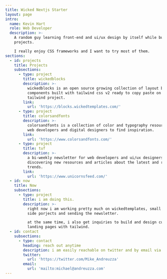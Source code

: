 ```yaml
---
title: Wicked Nextjs Starter
layout: page
intro:
  name: Kevin Hart
  role: Web Developer
  description: >-
    A random guy learning front-end and ui/ux design by itself while building
    projects.

    I really enjoy CSS frameworks and I want to try most of them.
sections:
  - id: projects
    title: Projects
    subsections:
      - type: project
        title: wickedblocks
        description: >-
          wickedblocks is an open source growing collection of layout blocks and
          components built with tailwind css v2 ready to copy paste on your
          tailwind project.
        link:
          url: 'https://blocks.wickedtemplates.com/'
      - type: project
        title: colorsandfonts
        description: >-
          colorsandfonts is a collection of color and typography resources for
          web developers and digital designers to find inspiration.
        link:
          url: 'https://www.colorsandfonts.com/'
      - type: project
        title: tuf
        description: >-
          a bi-weekly newsletter for web developers and ui/ux designers
          discovering new resources and articles about the latest and relevant
          trends.
        link:
          url: 'https://www.unicornsfeed.com/'
  - id: now
    title: Now
    subsections:
      - type: project
        title: i am doing this.
        description: >-
          right now i am working pretty much on wickedtemplates, small and fun
          side porjects and sending the newsletter.

          at the same time, i also get inquiries to build and design custom
          landing pages with tailwind.
  - id: contact
    subsections:
      - type: contact
        heading: reach out anytime
        description: i am easily reachable on twitter and by email via....
        twitter:
          url: 'https://twitter.com/Mike_Andreuzza'
        email:
          url: 'mailto:michael@andreuzza.com'
---
```

